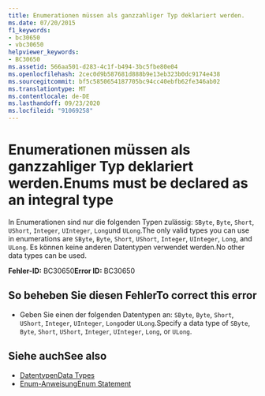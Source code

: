 ```yaml
---
title: Enumerationen müssen als ganzzahliger Typ deklariert werden.
ms.date: 07/20/2015
f1_keywords:
- bc30650
- vbc30650
helpviewer_keywords:
- BC30650
ms.assetid: 566aa501-d283-4c1f-b494-3bc5fbe80e04
ms.openlocfilehash: 2cec0d9b587681d888b9e13eb323b0dc9174e438
ms.sourcegitcommit: bf5c5850654187705bc94cc40ebfb62fe346ab02
ms.translationtype: MT
ms.contentlocale: de-DE
ms.lasthandoff: 09/23/2020
ms.locfileid: "91069258"
---
```

# <a name="enums-must-be-declared-as-an-integral-type"></a><span data-ttu-id="7ecac-102">Enumerationen müssen als ganzzahliger Typ deklariert werden.</span><span class="sxs-lookup"><span data-stu-id="7ecac-102">Enums must be declared as an integral type</span></span>

<span data-ttu-id="7ecac-103">In Enumerationen sind nur die folgenden Typen zulässig: `SByte`, `Byte`, `Short`, `UShort`, `Integer`, `UInteger`, `Long`und `ULong`.</span><span class="sxs-lookup"><span data-stu-id="7ecac-103">The only valid types you can use in enumerations are `SByte`, `Byte`, `Short`, `UShort`, `Integer`, `UInteger`, `Long`, and `ULong`.</span></span> <span data-ttu-id="7ecac-104">Es können keine anderen Datentypen verwendet werden.</span><span class="sxs-lookup"><span data-stu-id="7ecac-104">No other data types can be used.</span></span>  
  
 <span data-ttu-id="7ecac-105">**Fehler-ID:** BC30650</span><span class="sxs-lookup"><span data-stu-id="7ecac-105">**Error ID:** BC30650</span></span>  
  
## <a name="to-correct-this-error"></a><span data-ttu-id="7ecac-106">So beheben Sie diesen Fehler</span><span class="sxs-lookup"><span data-stu-id="7ecac-106">To correct this error</span></span>  
  
- <span data-ttu-id="7ecac-107">Geben Sie einen der folgenden Datentypen an: `SByte`, `Byte`, `Short`, `UShort`, `Integer`, `UInteger`, `Long`oder `ULong`.</span><span class="sxs-lookup"><span data-stu-id="7ecac-107">Specify a data type of `SByte`, `Byte`, `Short`, `UShort`, `Integer`, `UInteger`, `Long`, or `ULong`.</span></span>  
  
## <a name="see-also"></a><span data-ttu-id="7ecac-108">Siehe auch</span><span class="sxs-lookup"><span data-stu-id="7ecac-108">See also</span></span>

- [<span data-ttu-id="7ecac-109">Datentypen</span><span class="sxs-lookup"><span data-stu-id="7ecac-109">Data Types</span></span>](../language-reference/data-types/index.md)
- [<span data-ttu-id="7ecac-110">Enum-Anweisung</span><span class="sxs-lookup"><span data-stu-id="7ecac-110">Enum Statement</span></span>](../language-reference/statements/enum-statement.md)

